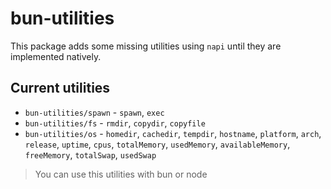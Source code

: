 # bun-utilities

This package adds some missing utilities using `napi` until they are implemented natively.

## Current utilities

* `bun-utilities/spawn` - `spawn`, `exec`
* `bun-utilities/fs` - `rmdir`, `copydir`, `copyfile`
* `bun-utilities/os` - `homedir`, `cachedir`, `tempdir`, `hostname`, `platform`, `arch`, `release`, `uptime`, `cpus`, `totalMemory`, `usedMemory`, `availableMemory`, `freeMemory`, `totalSwap`, `usedSwap`

> You can use this utilities with bun or node
